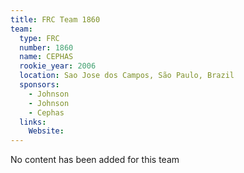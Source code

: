 ```yaml
---
title: FRC Team 1860
team:
  type: FRC
  number: 1860
  name: CEPHAS
  rookie_year: 2006
  location: Sao Jose dos Campos, São Paulo, Brazil
  sponsors:
    - Johnson
    - Johnson
    - Cephas
  links:
    Website: 
---
```

No content has been added for this team